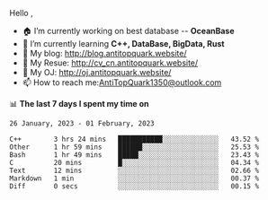 
Hello , 

- 🏠 I’m currently working on best database -- **OceanBase**
- 🌱 I’m currently learning **C++, DataBase, BigData, Rust**
- 🔭 My blog:   http://blog.antitopquark.website/ 
- 👦 My Resue:  http://cv_cn.antitopquark.website/
- 🚉 My OJ:     http://oj.antitopquark.website/
- 📫 How to reach me:AntiTopQuark1350@outlook.com


📊 **The last 7 days I spent my time on** 

<!--START_SECTION:waka-->
```text
26 January, 2023 - 01 February, 2023

C++        3 hrs 24 mins   ███████████░░░░░░░░░░░░░░   43.52 % 
Other      1 hr 59 mins    ██████░░░░░░░░░░░░░░░░░░░   25.53 % 
Bash       1 hr 49 mins    █████░░░░░░░░░░░░░░░░░░░░   23.43 % 
C          20 mins         █░░░░░░░░░░░░░░░░░░░░░░░░   04.34 % 
Text       12 mins         ░░░░░░░░░░░░░░░░░░░░░░░░░   02.66 % 
Markdown   1 min           ░░░░░░░░░░░░░░░░░░░░░░░░░   00.37 % 
Diff       0 secs          ░░░░░░░░░░░░░░░░░░░░░░░░░   00.15 %
```
<!--END_SECTION:waka-->


